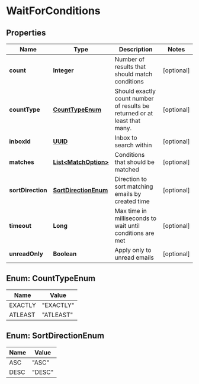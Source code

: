 

# WaitForConditions

## Properties

Name | Type | Description | Notes
------------ | ------------- | ------------- | -------------
**count** | **Integer** | Number of results that should match conditions |  [optional]
**countType** | [**CountTypeEnum**](#CountTypeEnum) | Should exactly count number of results be returned or at least that many. |  [optional]
**inboxId** | [**UUID**](UUID.md) | Inbox to search within |  [optional]
**matches** | [**List&lt;MatchOption&gt;**](MatchOption.md) | Conditions that should be matched |  [optional]
**sortDirection** | [**SortDirectionEnum**](#SortDirectionEnum) | Direction to sort matching emails by created time |  [optional]
**timeout** | **Long** | Max time in milliseconds to wait until conditions are met |  [optional]
**unreadOnly** | **Boolean** | Apply only to unread emails |  [optional]



## Enum: CountTypeEnum

Name | Value
---- | -----
EXACTLY | &quot;EXACTLY&quot;
ATLEAST | &quot;ATLEAST&quot;



## Enum: SortDirectionEnum

Name | Value
---- | -----
ASC | &quot;ASC&quot;
DESC | &quot;DESC&quot;



